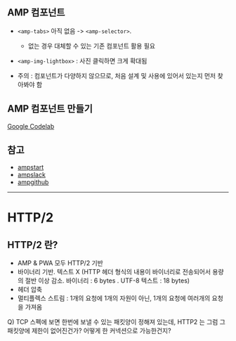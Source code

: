 ## AMP 컴포넌트
- `<amp-tabs>` 아직 없음 -> `<amp-selector>`.
  - 없는 경우 대체할 수 있는 기존 컴포넌트 활용 필요
- `<amp-img-lightbox>` : 사진 클릭하면 크게 확대됨


- 주의 : 컴포넌트가 다양하지 않으므로, 처음 설계 및 사용에 있어서 있는지 먼저 찾아봐야 함

## AMP 컴포넌트 만들기
[Google Codelab](https://codelabs.developers.google.com/codelabs/creating-your-first-amp-component/index.html?index=..%2F..%2Findex#0)

## 참고
- [ampstart](https://www.ampstart.com/)
- [ampslack](https://amphtml.slack.com)
- [ampgithub]()


---
# HTTP/2
## HTTP/2 란?
- AMP & PWA 모두 HTTP/2 기반
- 바이너리 기반. 텍스트 X (HTTP 헤더 형식의 내용이 바이너리로 전송되어서 용량의 절반 이상 감소. 바이너리 : 6 bytes . UTF-8 텍스트 : 18 bytes)
- 헤더 압축
- 멀티플렉스 스트림 : 1개의 요청에 1개의 자원이 아닌, 1개의 요청에 여러개의 요청을 가져옴

Q) TCP 스펙에 보면 한번에 보낼 수 있는 패킷양이 정해져 있는데, HTTP2 는 그럼 그 패킷양에 제한이 없어진건가? 어떻게 한 커넥션으로 가능한건지?
